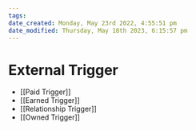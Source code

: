 ```yaml
---
tags: 
date_created: Monday, May 23rd 2022, 4:55:51 pm
date_modified: Thursday, May 18th 2023, 6:15:57 pm
---
```

# External Trigger

* [[Paid Trigger]]
* [[Earned Trigger]]
* [[Relationship Trigger]]
* [[Owned Trigger]]


